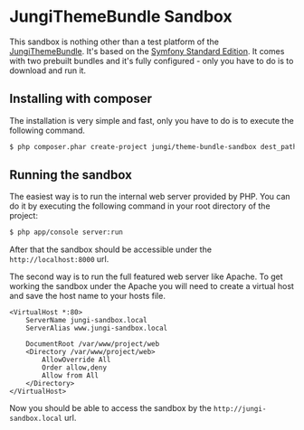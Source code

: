 JungiThemeBundle Sandbox
========================

This sandbox is nothing other than a test platform of the [JungiThemeBundle](https://github.com/piku235/JungiThemeBundle).
It's based on the [Symfony Standard Edition](https://github.com/symfony/symfony-standard). It comes with two prebuilt
bundles and it's fully configured - only you have to do is to download and run it.

Installing with composer
------------------------

The installation is very simple and fast, only you have to do is to execute the following command.

```bash
$ php composer.phar create-project jungi/theme-bundle-sandbox dest_path @dev
```

Running the sandbox
-------------------

The easiest way is to run the internal web server provided by PHP. You can do it by executing the following command in 
your root directory of the project:

```bash
$ php app/console server:run
```

After that the sandbox should be accessible under the `http://localhost:8000` url.

The second way is to run the full featured web server like Apache. To get working the sandbox under the Apache you will 
need to create a virtual host and save the host name to your hosts file.

```
<VirtualHost *:80>
    ServerName jungi-sandbox.local
    ServerAlias www.jungi-sandbox.local

    DocumentRoot /var/www/project/web
    <Directory /var/www/project/web>
        AllowOverride All
        Order allow,deny
        Allow from All
    </Directory>
</VirtualHost>
```

Now you should be able to access the sandbox by the `http://jungi-sandbox.local` url.
